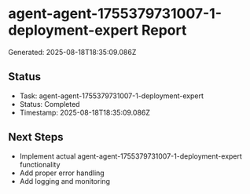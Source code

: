 # agent-agent-1755379731007-1-deployment-expert Report

Generated: 2025-08-18T18:35:09.086Z

## Status
- Task: agent-agent-1755379731007-1-deployment-expert
- Status: Completed
- Timestamp: 2025-08-18T18:35:09.086Z

## Next Steps
- Implement actual agent-agent-1755379731007-1-deployment-expert functionality
- Add proper error handling
- Add logging and monitoring
